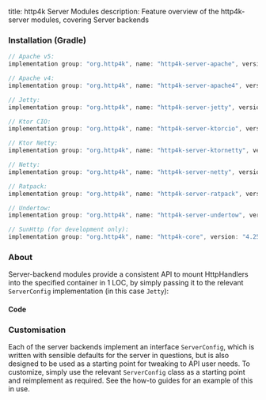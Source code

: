 title: http4k Server Modules
description: Feature overview of the http4k-server modules, covering Server backends

### Installation (Gradle)

```groovy
// Apache v5: 
implementation group: "org.http4k", name: "http4k-server-apache", version: "4.25.4.1"

// Apache v4: 
implementation group: "org.http4k", name: "http4k-server-apache4", version: "4.25.4.1"

// Jetty: 
implementation group: "org.http4k", name: "http4k-server-jetty", version: "4.25.4.1"

// Ktor CIO: 
implementation group: "org.http4k", name: "http4k-server-ktorcio", version: "4.25.4.1"

// Ktor Netty: 
implementation group: "org.http4k", name: "http4k-server-ktornetty", version: "4.25.4.1"

// Netty: 
implementation group: "org.http4k", name: "http4k-server-netty", version: "4.25.4.1"

// Ratpack: 
implementation group: "org.http4k", name: "http4k-server-ratpack", version: "4.25.4.1"

// Undertow: 
implementation group: "org.http4k", name: "http4k-server-undertow", version: "4.25.4.1"

// SunHttp (for development only): 
implementation group: "org.http4k", name: "http4k-core", version: "4.25.4.1"
```

### About
Server-backend modules provide a consistent API to mount HttpHandlers into the specified container in 1 LOC, by 
simply passing it to the relevant `ServerConfig` implementation (in this case `Jetty`):

#### Code [<img class="octocat"/>](https://github.com/http4k/http4k/blob/master/src/docs/guide/reference/servers/example_http.kt)

<script src="https://gist-it.appspot.com/https://github.com/http4k/http4k/blob/master/src/docs/guide/reference/servers/example_http.kt"></script>

### Customisation
Each of the server backends implement an interface `ServerConfig`, which is written with sensible defaults for the server in questions, 
but is also designed to be used as a starting point for tweaking to API user needs. To customize, simply use the relevant `ServerConfig` 
class as a starting point and reimplement as required. See the how-to guides for an example of this in use.
